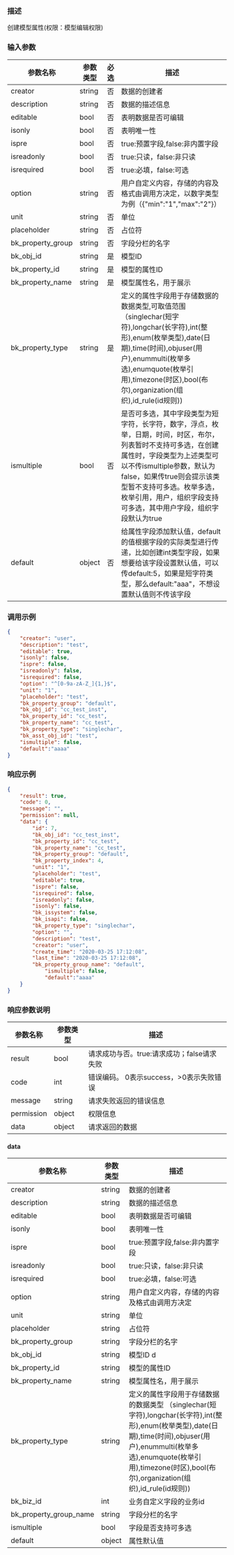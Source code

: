 ### 描述

创建模型属性(权限：模型编辑权限)

### 输入参数

| 参数名称              | 参数类型   | 必选 | 描述                                                                                                                                                                                             |
|-------------------|--------|----|------------------------------------------------------------------------------------------------------------------------------------------------------------------------------------------------|
| creator           | string | 否  | 数据的创建者                                                                                                                                                                                         |
| description       | string | 否  | 数据的描述信息                                                                                                                                                                                        |
| editable          | bool   | 否  | 表明数据是否可编辑                                                                                                                                                                                      |
| isonly            | bool   | 否  | 表明唯一性                                                                                                                                                                                          |
| ispre             | bool   | 否  | true:预置字段,false:非内置字段                                                                                                                                                                          |
| isreadonly        | bool   | 否  | true:只读，false:非只读                                                                                                                                                                              |
| isrequired        | bool   | 否  | true:必填，false:可选                                                                                                                                                                               |
| option            | string | 否  | 用户自定义内容，存储的内容及格式由调用方决定，以数字类型为例（{"min":"1","max":"2"}）                                                                                                                                          |
| unit              | string | 否  | 单位                                                                                                                                                                                             |
| placeholder       | string | 否  | 占位符                                                                                                                                                                                            |
| bk_property_group | string | 否  | 字段分栏的名字                                                                                                                                                                                        |
| bk_obj_id         | string | 是  | 模型ID                                                                                                                                                                                           |
| bk_property_id    | string | 是  | 模型的属性ID                                                                                                                                                                                        |
| bk_property_name  | string | 是  | 模型属性名，用于展示                                                                                                                                                                                     |
| bk_property_type  | string | 是  | 定义的属性字段用于存储数据的数据类型,可取值范围 （singlechar(短字符),longchar(长字符),int(整形),enum(枚举类型),date(日期),time(时间),objuser(用户),enummulti(枚举多选),enumquote(枚举引用),timezone(时区),bool(布尔),organization(组织),id_rule(id规则)) |
| ismultiple        | bool   | 否  | 是否可多选，其中字段类型为短字符，长字符，数字，浮点，枚举，日期，时间，时区，布尔，列表暂时不支持可多选，在创建属性时，字段类型为上述类型可以不传ismultiple参数，默认为false，如果传true则会提示该类型暂不支持可多选。枚举多选，枚举引用，用户，组织字段支持可多选，其中用户字段，组织字段默认为true                                 |
| default           | object | 否  | 给属性字段添加默认值，default的值根据字段的实际类型进行传递，比如创建int类型字段，如果想要给该字段设置默认值，可以传default:5，如果是短字符类型，那么default:"aaa"，不想设置默认值则不传该字段                                                                                |

### 调用示例

```json
{
    "creator": "user",
    "description": "test",
    "editable": true,
    "isonly": false,
    "ispre": false,
    "isreadonly": false,
    "isrequired": false,
    "option": "^[0-9a-zA-Z_]{1,}$",
    "unit": "1",
    "placeholder": "test",
    "bk_property_group": "default",
    "bk_obj_id": "cc_test_inst",
    "bk_property_id": "cc_test",
    "bk_property_name": "cc_test",
    "bk_property_type": "singlechar",
    "bk_asst_obj_id": "test",
    "ismultiple": false,
    "default":"aaaa"
}
```

### 响应示例

```json
{
    "result": true,
    "code": 0,
    "message": "",
    "permission": null,
	"data": {
		"id": 7,
		"bk_obj_id": "cc_test_inst",
		"bk_property_id": "cc_test",
		"bk_property_name": "cc_test",
		"bk_property_group": "default",
		"bk_property_index": 4,
		"unit": "1",
		"placeholder": "test",
		"editable": true,
		"ispre": false,
		"isrequired": false,
		"isreadonly": false,
		"isonly": false,
		"bk_issystem": false,
		"bk_isapi": false,
		"bk_property_type": "singlechar",
		"option": "",
		"description": "test",
		"creator": "user",
		"create_time": "2020-03-25 17:12:08",
		"last_time": "2020-03-25 17:12:08",
		"bk_property_group_name": "default",
        	"ismultiple": false,
        	"default":"aaaa"
	}
}
```

### 响应参数说明

| 参数名称       | 参数类型   | 描述                         |
|------------|--------|----------------------------|
| result     | bool   | 请求成功与否。true:请求成功；false请求失败 |
| code       | int    | 错误编码。 0表示success，>0表示失败错误  |
| message    | string | 请求失败返回的错误信息                |
| permission | object | 权限信息                       |
| data       | object | 请求返回的数据                    |

#### data

| 参数名称                   | 参数类型   | 描述                                                                                                                                                                                         |
|------------------------|--------|--------------------------------------------------------------------------------------------------------------------------------------------------------------------------------------------|
| creator                | string | 数据的创建者                                                                                                                                                                                     |
| description            | string | 数据的描述信息                                                                                                                                                                                    |
| editable               | bool   | 表明数据是否可编辑                                                                                                                                                                                  |
| isonly                 | bool   | 表明唯一性                                                                                                                                                                                      |
| ispre                  | bool   | true:预置字段,false:非内置字段                                                                                                                                                                      |
| isreadonly             | bool   | true:只读，false:非只读                                                                                                                                                                          |
| isrequired             | bool   | true:必填，false:可选                                                                                                                                                                           |
| option                 | string | 用户自定义内容，存储的内容及格式由调用方决定                                                                                                                                                                     |
| unit                   | string | 单位                                                                                                                                                                                         |
| placeholder            | string | 占位符                                                                                                                                                                                        |
| bk_property_group      | string | 字段分栏的名字                                                                                                                                                                                    |
| bk_obj_id              | string | 模型ID                                                                                                                                                                                     d |
| bk_property_id         | string | 模型的属性ID                                                                                                                                                                                    |
| bk_property_name       | string | 模型属性名，用于展示                                                                                                                                                                                 |
| bk_property_type       | string | 定义的属性字段用于存储数据的数据类型 （singlechar(短字符),longchar(长字符),int(整形),enum(枚举类型),date(日期),time(时间),objuser(用户),enummulti(枚举多选),enumquote(枚举引用),timezone(时区),bool(布尔),organization(组织),id_rule(id规则))   |
| bk_biz_id              | int    | 业务自定义字段的业务id                                                                                                                                                                               |
| bk_property_group_name | string | 字段分栏的名字                                                                                                                                                                                    |
| ismultiple             | bool   | 字段是否支持可多选                                                                                                                                                                                  |
| default                | object | 属性默认值                                                                                                                                                                                      |
